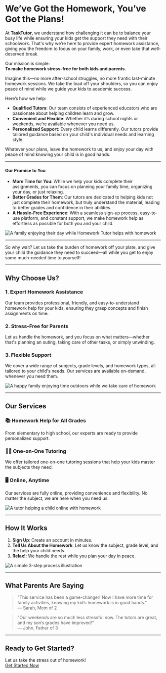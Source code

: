# We’ve Got the Homework, You’ve Got the Plans!

At **TaskTutor**, we understand how challenging it can be to balance your busy life while ensuring your kids get the support they need with their schoolwork. That's why we’re here to provide expert homework assistance, giving you the freedom to focus on your family, work, or even take that well-deserved break.

Our mission is simple:  
**To make homework stress-free for both kids and parents.**

Imagine this—no more after-school struggles, no more frantic last-minute homework sessions. We take the load off your shoulders, so you can enjoy peace of mind while we guide your kids to academic success.

Here’s how we help:
- **Qualified Tutors**: Our team consists of experienced educators who are passionate about helping children learn and grow.
- **Convenient and Flexible**: Whether it’s during school nights or weekends, we’re available whenever you need us. 
- **Personalized Support**: Every child learns differently. Our tutors provide tailored guidance based on your child's individual needs and learning style.

Whatever your plans, leave the homework to us, and enjoy your day with peace of mind knowing your child is in good hands.

---

#### Our Promise to You

- **More Time for You**: While we help your kids complete their assignments, you can focus on planning your family time, organizing your day, or just relaxing.
- **Better Grades for Them**: Our tutors are dedicated to helping kids not just complete their homework, but truly understand the material, leading to better grades and confidence in their abilities.
- **A Hassle-Free Experience**: With a seamless sign-up process, easy-to-use platform, and constant support, we make homework help as effortless as possible for both you and your child.

![A family enjoying their day while Homework Tutor helps with homework](https://example.com/family-relaxing.jpg)

---

So why wait? Let us take the burden of homework off your plate, and give your child the guidance they need to succeed—all while you get to enjoy some much-needed time to yourself!

---

## Why Choose Us?

### 1. **Expert Homework Assistance**
Our team provides professional, friendly, and easy-to-understand homework help for your kids, ensuring they grasp concepts and finish assignments on time.

### 2. **Stress-Free for Parents**
Let us handle the homework, and you focus on what matters—whether that's planning an outing, taking care of other tasks, or simply unwinding.

### 3. **Flexible Support**
We cover a wide range of subjects, grade levels, and homework types, all tailored to your child's needs. Our services are available on-demand, whenever you need them.

![A happy family enjoying time outdoors while we take care of homework](https://example.com/family-outdoors.jpg)

---

## Our Services

### 📚 **Homework Help for All Grades**
From elementary to high school, our experts are ready to provide personalized support.

### 🧑‍🏫 **One-on-One Tutoring**
We offer tailored one-on-one tutoring sessions that help your kids master the subjects they need.

### 🖥️ **Online, Anytime**
Our services are fully online, providing convenience and flexibility. No matter the subject, we are here when you need us.

![A tutor helping a child online with homework](https://example.com/online-tutor.jpg)

---

## How It Works

1. **Sign Up**: Create an account in minutes.
2. **Tell Us About the Homework**: Let us know the subject, grade level, and the help your child needs.
3. **Relax!**: We handle the rest while you plan your day in peace.

![A simple 3-step process illustration](https://example.com/3-step-process.jpg)

---

## What Parents Are Saying
> "This service has been a game-changer! Now I have more time for family activities, knowing my kid’s homework is in good hands."  
— Sarah, Mom of 2

> "Our weekends are so much less stressful now. The tutors are great, and my son’s grades have improved!"  
— John, Father of 3

---

## Ready to Get Started?
Let us take the stress out of homework!  
[Get Started Now](/contacts)
